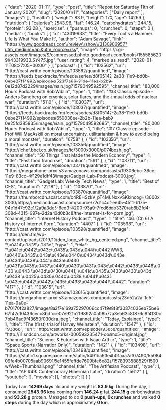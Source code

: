 {
    "date": "2020-01-11",
    "type": "post",
    "title": "Report for Saturday 11th of January 2020",
    "slug": "2020\/01\/11",
    "categories": [
        "Daily report"
    ],
    "images": [],
    "health": {
        "weight": 83.9,
        "height": 173,
        "age": 14269
    },
    "nutrition": {
        "calories": 2543.96,
        "fat": 146.24,
        "carbohydrates": 244.15,
        "protein": 93.28
    },
    "exercise": {
        "pushups": 0,
        "crunches": 0,
        "steps": 0
    },
    "media": {
        "books": [
            {
                "id": "43319933",
                "title": "Every Tool's a Hammer: Life Is What You Make It",
                "author": "Adam Savage",
                "link": "https:\/\/www.goodreads.com\/review\/show\/3130906957?utm_medium=api&utm_source=rss",
                "image": "https:\/\/i.gr-assets.com\/images\/S\/compressed.photo.goodreads.com\/books\/1555856209l\/43319933._SY475_.jpg",
                "user_rating": 4,
                "marked_as_read": "2020-01-11T08:27:05+00:00"
            }
        ],
        "podcast": [
            {
                "id": "103562",
                "url": "http:\/\/cast.writtn.com\/episode\/103562\/quantified",
                "image": "https:\/\/feeds.backtracks.fm\/feeds\/series\/d8f05142-2a38-11e9-bd0b-0ebe27f14992\/episodes\/523f7a66-31de-11ea-b2b9-0e12d87d2229\/images\/main.jpg?1579049592595",
                "channel_title": "80,000 Hours Podcast with Rob Wiblin",
                "type": 1,
                "title": "#33 Classic episode - Anders Sandberg on cryonics, solar flares, and the annual odds of nuclear war",
                "duration": "5110"
            },
            {
                "id": "103037",
                "url": "http:\/\/cast.writtn.com\/episode\/103037\/quantified",
                "image": "https:\/\/feeds.backtracks.fm\/feeds\/series\/d8f05142-2a38-11e9-bd0b-0ebe27f14992\/episodes\/659038ee-2b2b-11ea-bab9-0e25fd385935\/images\/main.jpg?1579049592695",
                "channel_title": "80,000 Hours Podcast with Rob Wiblin",
                "type": 1,
                "title": "#17 Classic episode - Prof Will MacAskill on moral uncertainty, utilitarianism & how to avoid being a moral monster",
                "duration": "6758"
            },
            {
                "id": "103356",
                "url": "http:\/\/cast.writtn.com\/episode\/103356\/quantified",
                "image": "http:\/\/ichef.bbci.co.uk\/images\/ic\/3000x3000\/p074bpzh.jpg",
                "channel_title": "50 Things That Made the Modern Economy",
                "type": 1,
                "title": "Fast food franchise",
                "duration": "591"
            },
            {
                "id": "103711",
                "url": "http:\/\/cast.writtn.com\/episode\/103711\/quantified",
                "image": "https:\/\/megaphone-prod.s3.amazonaws.com\/podcasts\/19306ebc-36ce-11e9-83cc-4f129e1dff43\/image\/Gadget-Lab-Podcast-3000.jpg",
                "channel_title": "Gadget Lab: Weekly Tech News",
                "type": 1,
                "title": "Best of CES",
                "duration": "2218"
            },
            {
                "id": "103870",
                "url": "http:\/\/cast.writtn.com\/episode\/103870\/quantified",
                "image": "https:\/\/thumborcdn.acast.com\/c4REHSzkV_pT4MUNxxvSKkincog=\/3000x3000\/https:\/\/mediacdn.acast.com\/source\/77d1c4cf-ee45-45f1-b175-94e1d47c92e1\/2a9a3de3-6ed3-4200-93a9-7fcd6ddb3370\/ab6b2fd4-308d-4315-997e-2d2a40d0b3c8\/the-internet-is-for-porn.jpg",
                "channel_title": "Internet History Podcast",
                "type": 1,
                "title": "46. (Ch 6) A History of Internet Porn",
                "duration": "4407"
            },
            {
                "id": "103598",
                "url": "http:\/\/cast.writtn.com\/episode\/103598\/quantified",
                "image": "https:\/\/den.fm\/wp-content\/uploads\/2019\/10\/den_logo_white_bg_centered.png",
                "channel_title": "\u0414\u0435\u043d",
                "type": 1,
                "title": "\u041e\u0442\u043c\u0435\u043d\u044f\u0442 WW3, \u0440\u0435\u043a\u043e\u0440\u0434\u043d\u043e \u043d\u0438\u0441\u043a\u0430 \u0431\u0435\u0437\u0440\u0430\u0431\u043e\u0442\u0438\u0446\u0430 \u0443 \u043d\u0430\u0441, \u041c\u0435\u0433\u0430\u043d \u0438 \u0425\u0430\u0440\u0438 \u0441\u0435 \u043e\u0442\u0442\u0435\u0433\u043b\u044f\u0442",
                "duration": "417"
            },
            {
                "id": "103615",
                "url": "http:\/\/cast.writtn.com\/episode\/103615\/quantified",
                "image": "https:\/\/megaphone-prod.s3.amazonaws.com\/podcasts\/23d52a2a-1c5f-11ea-9a0e-b70170f2a827\/image\/8a3f7e169a75297006cc47f9e8f8f30374035eb75be667f42c10436cecc8bdfcce07e921b2f9892a0a08b72a3eb63c8f876c8f4130c7bb46ad9f43650f030dea.jpeg",
                "channel_title": "Today, Explained",
                "type": 1,
                "title": "The (first) trial of Harvey Weinstein",
                "duration": "1547"
            },
            {
                "id": "93868",
                "url": "http:\/\/cast.writtn.com\/episode\/93868\/quantified",
                "image": "http:\/\/i1.sndcdn.com\/artworks-000593235471-oosmx5-original.jpg",
                "channel_title": "Science & Futurism with Isaac Arthur",
                "type": 1,
                "title": "Space Sports (Narration Only)",
                "duration": "1421"
            },
            {
                "id": "103498",
                "url": "http:\/\/cast.writtn.com\/episode\/103498\/quantified",
                "image": "https:\/\/static1.squarespace.com\/static\/5491ba63e4b01aaa7af07490\/5508409fe4b00705aab90691\/5e1455feffde7609bfe6e82a\/1578393588529\/1500w\/Web+Thumbnail.png",
                "channel_title": "The Artifexian Podcast",
                "type": 1,
                "title": "AP #49: Contemporary Hibernian Latin",
                "duration": "5612"
            }
        ],
        "youtube": [],
        "movies": [],
        "photos": []
    }
}

Today I am <strong>14269 days</strong> old and my weight is <strong>83.9 kg</strong>. During the day, I consumed <strong>2543.96 kcal</strong> coming from <strong>146.24 g</strong> fat, <strong>244.15 g</strong> carbohydrates and <strong>93.28 g</strong> protein. Managed to do <strong>0 push-ups</strong>, <strong>0 crunches</strong> and walked <strong>0 steps</strong> during the day which is approximately <strong>0 km</strong>.